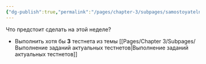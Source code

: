 ```yaml
---
{"dg-publish":true,"permalink":"/pages/chapter-3/subpages/samostoyatelnoe-zadanie-2/"}
---
```



Что предстоит сделать на этой неделе?
* Выполнить хотя бы **3** тестнета из темы [[Pages/Chapter 3/Subpages/Выполнение заданий актуальных тестнетов\|Выполнение заданий актуальных тестнетов]]